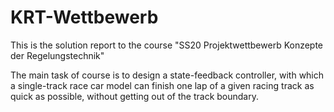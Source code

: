 # KRT-Wettbewerb

This is the solution report to the course "SS20 Projektwettbewerb Konzepte der Regelungstechnik"

The main task of course is to design a state-feedback controller, with which a single-track race car model can finish one lap of a given racing track as quick as possible, without getting out of the track boundary.

